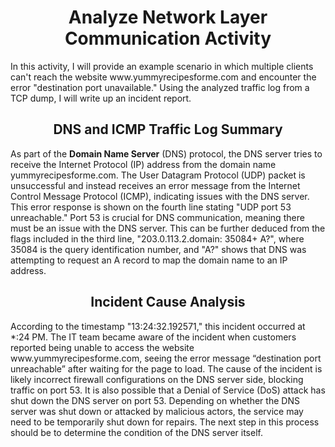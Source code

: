 <h1 align="center">Analyze Network Layer Communication Activity</h1> 
<p>
  In this activity, I will provide an example scenario in which multiple clients can't reach the website www.yummyrecipesforme.com and encounter the error "destination port unavailable." Using the analyzed traffic log from a TCP dump, I will write up an incident report.
</p> 
<h2 align="center">DNS and ICMP Traffic Log Summary</h2> 
<p>
  
As part of the <b>Domain Name Server</b> (DNS) protocol, the DNS server tries to receive the Internet Protocol (IP) address from the domain name yummyrecipesforme.com. The User Datagram Protocol (UDP) packet is unsuccessful and instead receives an error message from the Internet Control Message Protocol (ICMP), indicating issues with the DNS server. This error response is shown on the fourth line stating "UDP port 53 unreachable." Port 53 is crucial for DNS communication, meaning there must be an issue with the DNS server. This can be further deduced from the flags included in the third line, "203.0.113.2.domain: 35084+ A?", where 35084 is the query identification number, and "A?" shows that DNS was attempting to request an A record to map the domain name to an IP address. 
</p>
<h2 align="center">Incident Cause Analysis</h2> 
<p>
  According to the timestamp "13:24:32.192571," this incident occurred at *:24 PM. The IT team became aware of the incident when customers reported being unable to access the website www.yummyrecipesforme.com, seeing the error message “destination port unreachable” after waiting for the page to load.
The cause of the incident is likely incorrect firewall configurations on the DNS server side, blocking traffic on port 53. It is also possible that a Denial of Service (DoS) attack has shut down the DNS server on port 53. Depending on whether the DNS server was shut down or attacked by malicious actors, the service may need to be temporarily shut down for repairs. The next step in this process should be to determine the condition of the DNS server itself.
</p>
